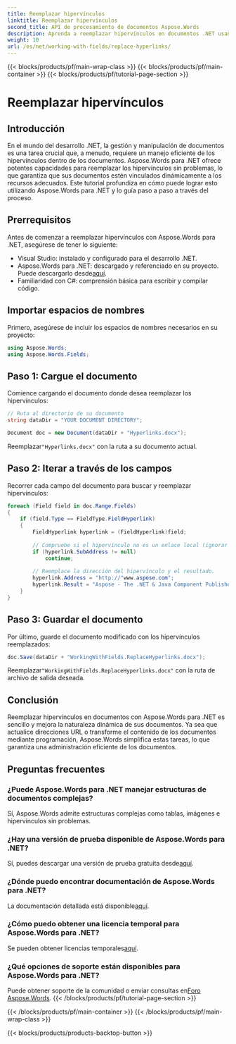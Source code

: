 ```yaml
---
title: Reemplazar hipervínculos
linktitle: Reemplazar hipervínculos
second_title: API de procesamiento de documentos Aspose.Words
description: Aprenda a reemplazar hipervínculos en documentos .NET usando Aspose.Words para una gestión eficiente de documentos y actualizaciones de contenido dinámico.
weight: 10
url: /es/net/working-with-fields/replace-hyperlinks/
---
```


{{< blocks/products/pf/main-wrap-class >}}
{{< blocks/products/pf/main-container >}}
{{< blocks/products/pf/tutorial-page-section >}}

# Reemplazar hipervínculos

## Introducción

En el mundo del desarrollo .NET, la gestión y manipulación de documentos es una tarea crucial que, a menudo, requiere un manejo eficiente de los hipervínculos dentro de los documentos. Aspose.Words para .NET ofrece potentes capacidades para reemplazar los hipervínculos sin problemas, lo que garantiza que sus documentos estén vinculados dinámicamente a los recursos adecuados. Este tutorial profundiza en cómo puede lograr esto utilizando Aspose.Words para .NET y lo guía paso a paso a través del proceso.

## Prerrequisitos

Antes de comenzar a reemplazar hipervínculos con Aspose.Words para .NET, asegúrese de tener lo siguiente:

- Visual Studio: instalado y configurado para el desarrollo .NET.
-  Aspose.Words para .NET: descargado y referenciado en su proyecto. Puede descargarlo desde[aquí](https://releases.aspose.com/words/net/).
- Familiaridad con C#: comprensión básica para escribir y compilar código.

## Importar espacios de nombres

Primero, asegúrese de incluir los espacios de nombres necesarios en su proyecto:

```csharp
using Aspose.Words;
using Aspose.Words.Fields;
```

## Paso 1: Cargue el documento

Comience cargando el documento donde desea reemplazar los hipervínculos:

```csharp
// Ruta al directorio de su documento
string dataDir = "YOUR DOCUMENT DIRECTORY";

Document doc = new Document(dataDir + "Hyperlinks.docx");
```

 Reemplazar`"Hyperlinks.docx"` con la ruta a su documento actual.

## Paso 2: Iterar a través de los campos

Recorrer cada campo del documento para buscar y reemplazar hipervínculos:

```csharp
foreach (Field field in doc.Range.Fields)
{
    if (field.Type == FieldType.FieldHyperlink)
    {
        FieldHyperlink hyperlink = (FieldHyperlink)field;
        
        // Compruebe si el hipervínculo no es un enlace local (ignorar marcadores).
        if (hyperlink.SubAddress != null)
            continue;
        
        // Reemplace la dirección del hipervínculo y el resultado.
        hyperlink.Address = "http://"www.aspose.com";
        hyperlink.Result = "Aspose - The .NET & Java Component Publisher";
    }
}
```

## Paso 3: Guardar el documento

Por último, guarde el documento modificado con los hipervínculos reemplazados:

```csharp
doc.Save(dataDir + "WorkingWithFields.ReplaceHyperlinks.docx");
```

 Reemplazar`"WorkingWithFields.ReplaceHyperlinks.docx"` con la ruta de archivo de salida deseada.

## Conclusión

Reemplazar hipervínculos en documentos con Aspose.Words para .NET es sencillo y mejora la naturaleza dinámica de sus documentos. Ya sea que actualice direcciones URL o transforme el contenido de los documentos mediante programación, Aspose.Words simplifica estas tareas, lo que garantiza una administración eficiente de los documentos.

## Preguntas frecuentes

### ¿Puede Aspose.Words para .NET manejar estructuras de documentos complejas?
Sí, Aspose.Words admite estructuras complejas como tablas, imágenes e hipervínculos sin problemas.

### ¿Hay una versión de prueba disponible de Aspose.Words para .NET?
 Sí, puedes descargar una versión de prueba gratuita desde[aquí](https://releases.aspose.com/).

### ¿Dónde puedo encontrar documentación de Aspose.Words para .NET?
 La documentación detallada está disponible[aquí](https://reference.aspose.com/words/net/).

### ¿Cómo puedo obtener una licencia temporal para Aspose.Words para .NET?
 Se pueden obtener licencias temporales[aquí](https://purchase.aspose.com/temporary-license/).

### ¿Qué opciones de soporte están disponibles para Aspose.Words para .NET?
 Puede obtener soporte de la comunidad o enviar consultas en[Foro Aspose.Words](https://forum.aspose.com/c/words/8).
{{< /blocks/products/pf/tutorial-page-section >}}

{{< /blocks/products/pf/main-container >}}
{{< /blocks/products/pf/main-wrap-class >}}

{{< blocks/products/products-backtop-button >}}
